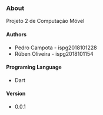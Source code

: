 ### About
Projeto 2 de Computação Móvel

#### Authors
- Pedro Campota - ispg2018101228
- Rúben Oliveira - ispg2018101154

#### Programing Language
- Dart

#### Version
- 0.0.1
